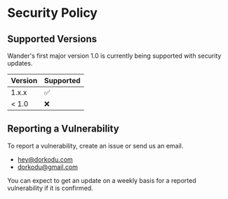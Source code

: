 # Security Policy

## Supported Versions

Wander's first major version 1.0 is currently being supported with security updates.

| Version | Supported          |
| ------- | ------------------ |
| 1.x.x   | :white_check_mark: |
| < 1.0   | :x:                |

## Reporting a Vulnerability

To report a vulnerability, create an issue or send us an email.

- [hey@dorkodu.com](mailto:hey@dorkodu.com) 
- [dorkodu@gmail.com](mailto:dorkodu@gmail.com)

You can expect to get an update on a weekly basis 
for a reported vulnerability if it is confirmed.
